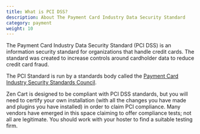 ```yaml
---
title: What is PCI DSS? 
description: About The Payment Card Industry Data Security Standard 
category: payment
weight: 10
---
```


The Payment Card Industry Data Security Standard (PCI DSS) is an information security standard for organizations that handle credit cards.  The standard was created to increase controls around cardholder data to reduce credit card fraud.

The PCI Standard is run by a standards body called the [Payment Card Industry Security Standards Council](https://www.pcisecuritystandards.org/). 

Zen Cart is designed to be compliant with PCI DSS standards, but you will need to certify your own installation (with all the changes you have made and plugins you have installed) in order to claim PCI compliance.  Many vendors have emerged in this space claiming to offer compliance tests; not all are legitimate.  You should work with your hoster to find a suitable testing firm. 


